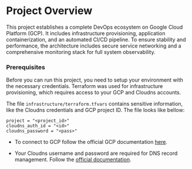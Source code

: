 # Project Overview

This project establishes a complete DevOps ecosystem on Google Cloud Platform (GCP). It includes infrastructure provisioning, application containerization, and an automated CI/CD pipeline. To ensure stability and performance, the architecture includes secure service networking and a comprehensive monitoring stack for full system observability. 

### Prerequisites

Before you can run this project, you need to setup your environment with the necessary credentials. Terraform was used for infrastructure provisioning, which requires access to your GCP and Cloudns accounts.

The file `infrastructure/terraform.tfvars` contains sensitive information, like the Cloudns credentials and GCP project ID. The file looks like bellow:

```
project = "<project_id>"
cloudns_auth_id = "<id>"
cloudns_password = "<pass>"
```

- To connect to GCP follow the official GCP documentation [here](https://cloud.google.com/docs/authentication/gcloud).

- Your Cloudns username and password are required for DNS record management. Follow the [official documentation](https://www.cloudns.net/wiki/article/42/).
